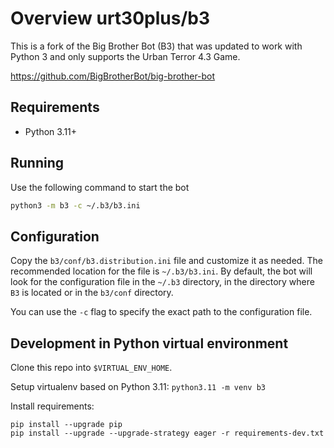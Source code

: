 # Overview urt30plus/b3

This is a fork of the Big Brother Bot (B3) that was updated to work with
Python 3 and only supports the Urban Terror 4.3 Game.

<https://github.com/BigBrotherBot/big-brother-bot>

## Requirements

* Python 3.11+

## Running

Use the following command to start the bot

```bash
python3 -m b3 -c ~/.b3/b3.ini
```

## Configuration

Copy the `b3/conf/b3.distribution.ini` file and customize it as needed. The
recommended location for the file is `~/.b3/b3.ini`. By default, the bot will
look for the configuration file in the `~/.b3` directory, in the directory
where `B3` is located or in the `b3/conf` directory.

You can use the `-c` flag to specify the exact path to the configuration file.

## Development in Python virtual environment

Clone this repo into `$VIRTUAL_ENV_HOME`.

Setup virtualenv based on Python 3.11: `python3.11 -m venv b3`

Install requirements:

```shell
pip install --upgrade pip
pip install --upgrade --upgrade-strategy eager -r requirements-dev.txt
```
